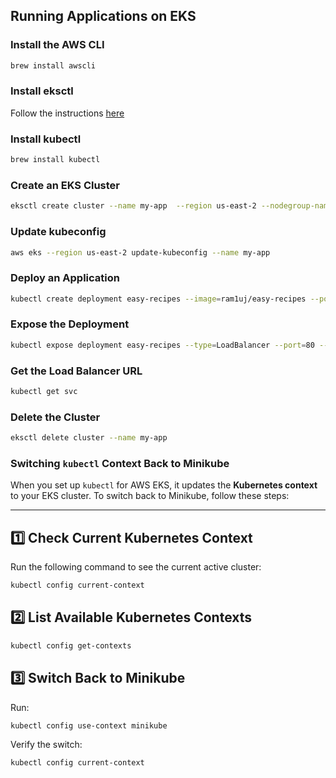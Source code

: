 ## Running Applications on EKS

### Install the AWS CLI

```bash
brew install awscli
```

### Install eksctl

Follow the instructions [here](https://eksctl.io/installation/)

### Install kubectl

```bash
brew install kubectl
```

### Create an EKS Cluster

```bash
eksctl create cluster --name my-app  --region us-east-2 --nodegroup-name my-app --node-type t2.micro --nodes 2
```

### Update kubeconfig

```bash
aws eks --region us-east-2 update-kubeconfig --name my-app
```

### Deploy an Application

```bash
kubectl create deployment easy-recipes --image=ram1uj/easy-recipes --port=80
```

### Expose the Deployment

```bash
kubectl expose deployment easy-recipes --type=LoadBalancer --port=80 --target-port=80
```

### Get the Load Balancer URL

```bash
kubectl get svc
```

### Delete the Cluster

```bash
eksctl delete cluster --name my-app
```



### **Switching `kubectl` Context Back to Minikube**

When you set up `kubectl` for AWS EKS, it updates the **Kubernetes context** to your EKS cluster. To switch back to Minikube, follow these steps:

---

## **1️⃣ Check Current Kubernetes Context**
Run the following command to see the current active cluster:
```sh
kubectl config current-context
```


## **2️⃣ List Available Kubernetes Contexts**
```sh
kubectl config get-contexts
```

## **3️⃣ Switch Back to Minikube**
Run:
```sh
kubectl config use-context minikube
```
Verify the switch:
```sh
kubectl config current-context
```
